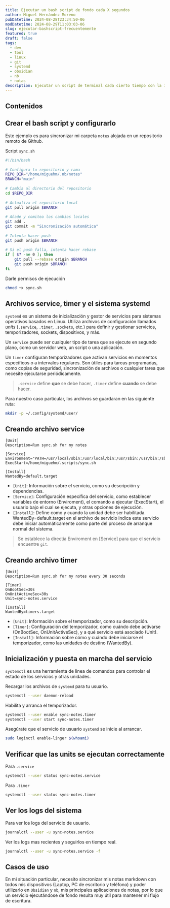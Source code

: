 ```yaml
---
title: Ejecutar un bash script de fondo cada X segundos 
author: Miguel Hernández Moreno
pubDatetime: 2024-08-28T23:34:50-06
modDatetime: 2024-08-29T11:03:03-06
slug: ejecutar-bashscript-frecuentemente
featured: true
draft: false
tags:
  - dev
  - tool
  - linux
  - git
  - systemd
  - obsidian
  - nb
  - notas
description: Ejecutar un script de terminal cada cierto tiempo con la intención de sincronizar mis notas en todos mis dispositivos.
---
```


## Contenidos

## Crear el bash script y configurarlo

Este ejemplo es para sincronizar mi carpeta `notes` alojada en un repositorio remoto de Github.

Script `sync.sh`

```bash
#!/bin/bash                                                                   
                                                                               
# Configura tu repositorio y rama                                             
REPO_DIR="/home/miguehm/.nb/notes"                                             
BRANCH="main"                                                                 
                                                                              
# Cambia al directorio del repositorio                                        
cd $REPO_DIR                                                                  
                                                                              
# Actualiza el repositorio local                                              
git pull origin $BRANCH                                                       
                                                                              
# Añade y comitea los cambios locales                                         
git add .                                                                     
git commit -m "Sincronización automática"                                     
                                                                              
# Intenta hacer push                                                          
git push origin $BRANCH                                                       
                                                                              
# Si el push falla, intenta hacer rebase                                      
if [ $? -ne 0 ]; then                                                         
    git pull --rebase origin $BRANCH                                          
    git push origin $BRANCH                                                   
fi
```

Darle permisos de ejecución

```bash 
chmod +x sync.sh
```

## Archivos service, timer y el sistema systemd

`systemd` es un sistema de inicialización y gestor de servicios para sistemas operativos basados en Linux. Utiliza archivos de configuración llamados *units* (`.service`, `.timer`, `.sockets`, etc.) para definir y gestionar servicios, temporizadores, sockets, dispositivos, y más.

Un `service` puede ser cualquier tipo de tarea que se ejecute en segundo plano, como un servidor web, un script o una aplicación.


Un `timer` configuran temporizadores que activan servicios en momentos específicos o a intervalos regulares. Son útiles para tareas programadas, como copias de seguridad, sincronización de archivos o cualquier tarea que necesite ejecutarse periódicamente.

> `.service` define **que** se debe hacer, `.timer` define **cuando** se debe hacer.

Para nuestro caso particular, los archivos se guardaran en las siguiente ruta:

```bash
mkdir -p ~/.config/systemd/user/
```

## Creando archivo service

```service 
[Unit]
Description=Run sync.sh for my notes

[Service]
Environment="PATH=/usr/local/sbin:/usr/local/bin:/usr/sbin:/usr/bin:/sbin:/bin"
ExecStart=/home/miguehm/.scripts/sync.sh

[Install]
WantedBy=default.target
```

- `[Unit]`: Información sobre el servicio, como su descripción y             
  dependencias.                                                            
- `[Service]`: Configuración específica del servicio, como establecer variables de entorno (Enviroment), el comando a ejecutar (ExecStart), el usuario bajo el cual se ejecuta, y otras opciones de ejecución.                                                   
- `[Install]`: Define como y cuando la unidad debe ser habilitada. WantedBy=default.target en el archivo de servicio indica este servicio debe iniciar automáticamente como parte del proceso de arranque normal del sistema.

> Se establece la directia Enviroment en [Service] para que el servicio encuentre `git`.

## Creando archivo timer

```timer 
[Unit]
Description=Run sync.sh for my notes every 30 seconds

[Timer]
OnBootSec=30s
OnUnitActiveSec=30s
Unit=sync-notes.service

[Install]
WantedBy=timers.target
```

- `[Unit]`: Información sobre el temporizador, como su descripción.          
- `[Timer]`: Configuración del temporizador, como cuándo debe activarse (OnBootSec, OnUnitActiveSec), y a qué servicio está asociado (Unit).
- `[Install]`: Información sobre cómo y cuándo debe iniciarse el temporizador, como las unidades de destino (WantedBy).

## Inicialización y puesta en marcha del servicio

`systemctl` es una herramienta de linea de comandos para controlar el estado de los servicios y otras unidades.

Recargar los archivos de `systemd` para tu usuario.

```bash 
systemctl --user daemon-reload
```

Habilita y arranca el temporizador.

```bash 
systemctl --user enable sync-notes.timer 
systemctl --user start sync-notes.timer
```

Asegúrate que el servicio de usuario `systemd` se inicie al arrancar.

```bash 
sudo loginctl enable-linger $(whoami)
```

## Verificar que las units se ejecutan correctamente

Para `.service`

```bash 
systemctl --user status sync-notes.service
```

Para `.timer`

```bash 
systemctl --user status sync-notes.timer
```

## Ver los logs del sistema

Para ver los logs del servicio de usuario. 

```bash 
journalctl --user -u sync-notes.service
```

Ver los logs mas recientes y seguirlos en tiempo real.

```bash 
journalctl --user -u sync-notes.service -f
```

## Casos de uso

En mi situación particular, necesito sincronizar mis notas markdown con todos mis dispositivos (Laptop, PC de escritorio y teléfono) y poder utilizarlo en `Obsidian` y `nb`, mis principales aplicaciones de notas, por lo que un servicio ejecutándose de fondo resulta muy útil para mantener mi flujo de escritura.

<!-- TODO -->
<!-- - [ ] que son los cgroups? -->
<!-- - [ ] que son las unidades de destino? -->

